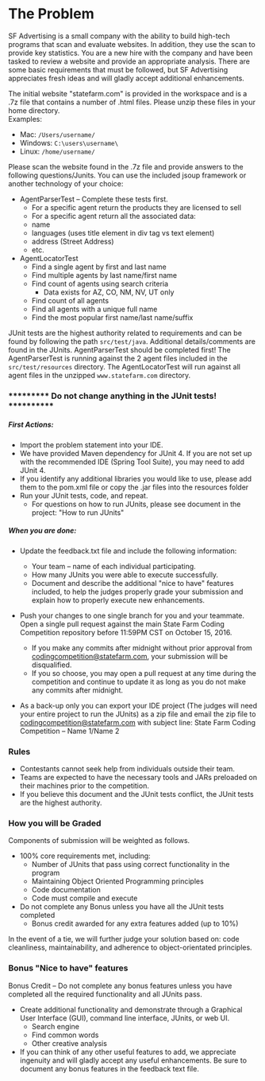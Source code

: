 # The Problem
SF Advertising is a small company with the ability to build high-tech programs that scan and evaluate websites.  In addition, they use the scan to provide key statistics.  You are a new hire with the company and have been tasked to review a website and provide an appropriate analysis.  There are some basic requirements that must be followed, but SF Advertising appreciates fresh ideas and will gladly accept additional enhancements.

The initial website "statefarm.com" is provided in the workspace and is a .7z file that contains a number of .html files.  Please unzip these files in your home directory.   
Examples:

 - Mac: `/Users/username/`   
 - Windows: `C:\users\username\`   
 - Linux: `/home/username/`   

Please scan the website found in the .7z file and provide answers to the following questions/Junits.  You can use the included jsoup framework or another technology of your choice:   

 - AgentParserTest – Complete these tests first.
   - For a specific agent return the products they are licensed to sell
   - For a specific agent return all the associated data: 
    - name 
    - languages (uses title element in div tag vs text element)
    - address (Street Address)
    - etc.
- AgentLocatorTest
  - Find a single agent by first and last name
  - Find multiple agents by last name/first name
  - Find count of agents using search criteria 
    - Data exists for AZ, CO, NM, NV, UT only
  - Find count of all agents  
  - Find all agents with a unique full name
  - Find the most popular first name/last name/suffix

JUnit tests are the highest authority related to requirements and can be found by following the path `src/test/java`.  Additional details/comments are found in the JUnits.  AgentParserTest should be completed first!  The AgentParserTest is running against the 2 agent files included in the `src/test/resources` directory.  The AgentLocatorTest will run against all agent files in the unzipped `www.statefarm.com` directory.

### ********* Do not change anything in the JUnit tests! **********
##### First Actions:
- Import the problem statement into your IDE.
- We have provided Maven dependency for JUnit 4.  If you are not set up with the recommended IDE (Spring Tool Suite), you may need to add JUnit 4. 
- If you identify any additional libraries you would like to use, please add them to the pom.xml file or copy the .jar files into the resources folder 
- Run your JUnit tests, code, and repeat.
  - For questions on how to run JUnits, please see document in the project:  "How to run JUnits"

##### When you are done:
- Update the feedback.txt file and include the following information:
  - Your team – name of each individual participating.
  - How many JUnits you were able to execute successfully.
  - Document and describe the additional "nice to have" features included, to help the judges properly grade your submission and explain how to properly execute new enhancements.  

- Push your changes to one single branch for you and your teammate.  Open a single pull request against the main State Farm Coding Competition repository before 11:59PM CST on October 15, 2016.
  - If you make any commits after midnight without prior approval from codingcompetition@statefarm.com, your submission will be disqualified.
  - If you so choose, you may open a pull request at any time during the competition and continue to update it as long as you do not make any commits after midnight.

- As a back-up only you can export your IDE project (The judges will need your entire project to run the JUnits) as a zip file and email the zip file to codingcompetition@statefarm.com with subject line:  State Farm Coding Competition – Name 1/Name 2  

### Rules

- Contestants cannot seek help from individuals outside their team.
- Teams are expected to have the necessary tools and JARs preloaded on their machines prior to the competition.
- If you believe this document and the JUnit tests conflict, the JUnit tests are the highest authority.

### How you will be Graded

Components of submission will be weighted as follows.
- 100% core requirements met, including:
  - Number of JUnits that pass using correct functionality in the program
  - Maintaining Object Oriented Programming principles
  - Code documentation
  - Code must compile and execute
- Do not complete any Bonus unless you have all the JUnit tests completed
  - Bonus credit awarded for any extra features added (up to 10%)

In the event of a tie, we will further judge your solution based on: code cleanliness, maintainability, and adherence to object-orientated principles.  

### Bonus "Nice to have" features  
Bonus Credit – Do not complete any bonus features unless you have completed all the required functionality and all JUnits pass.
- Create additional functionality and demonstrate through a Graphical User Interface (GUI), command line interface, JUnits, or web UI.
  - Search engine
  - Find common words
  - Other creative analysis
- If you can think of any other useful features to add, we appreciate ingenuity and will gladly accept any useful enhancements.  Be sure to document any bonus features in the feedback text file.  